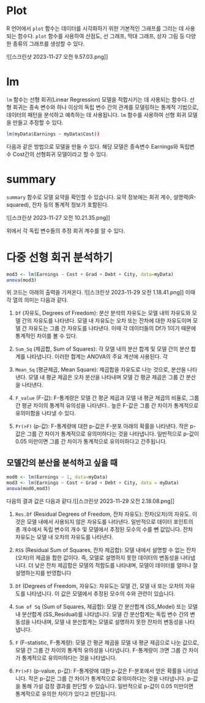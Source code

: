 
#  Plot
R 언어에서 `plot` 함수는 데이터를 시각화하기 위한 기본적인 그래프를 그리는 데 사용되는 함수다. `plot` 함수를 사용하여 산점도, 선 그래프, 막대 그래프, 상자 그림 등 다양한 종류의 그래프를 생성할 수 있다. 

![[스크린샷 2023-11-27 오전 9.57.03.png]]


# lm
`lm` 함수는 선형 회귀(Linear Regression) 모델을 적합시키는 데 사용되는 함수다. 선형 회귀는 종속 변수와 하나 이상의 독립 변수 간의 관계를 모델링하는 통계적 기법으로, 데이터의 패턴을 분석하고 예측하는 데 사용됩니다. `lm` 함수를 사용하여 선형 회귀 모델을 만들고 추정할 수 있다.

```R
lm(myData$Earnings ~ myData$Cost))
```
다음과 같은 방법으로  모델을 만들 수 있다.
해당 모델은 종속변수 Earnings와 독립변수 Cost간의 선형회귀 모델이라고 할 수 있다.


# summary

`summary` 함수로 모델 요약을 확인할 수 있습니다. 요약 정보에는 회귀 계수, 설명력(R-squared), 잔차 등의 통계적 정보가 포함된다.


![[스크린샷 2023-11-27 오전 10.21.35.png]]

위에서 각 독립 변수들의 추정 회귀 계수를 알 수 있다.


# 다중 선형 회귀 분석하기

```R
mod3 <- lm(Earnings ~ Cost + Grad + Debt + City, data=myData)
anova(mod3)
```
위 코드는 아래의 출력을 가져온다.
![[스크린샷 2023-11-29 오전 1.18.41.png]]
이때 각 열의 의미는 다음과 같다.

1. `Df` (자유도, Degrees of Freedom): 분산 분석의 자유도는 모델 내의 자유도와 모델 간의 자유도를 나타낸다. 모델 내 자유도는 오차 또는 잔차에 대한 자유도이며 모델 간 자유도는 그룹 간 자유도를 나타낸다. 이때 각 데이터들의 Df가 1이기 때문에 통계적인 차이를 볼 수 있다.
   
    
2. `Sum_Sq` (제곱합, Sum of Squares): 각 모델 내의 분산 합계 및 모델 간의 분산 합계를 나타냅니다. 이러한 합계는 ANOVA의 주요 계산에 사용된다. 
	각 
    
3. `Mean_Sq` (평균제곱, Mean Square): 제곱합을 자유도로 나눈 것으로, 분산을 나타낸다. 모델 내 평균 제곱은 오차 분산을 나타내며 모델 간 평균 제곱은 그룹 간 분산을 나타낸다.
    
4. `F_value` (F-값): F-통계량은 모델 간 평균 제곱과 모델 내 평균 제곱의 비율로, 그룹 간 평균 차이의 통계적 유의성을 나타낸다.. 높은 F-값은 그룹 간 차이가 통계적으로 유의미함을 나타낼 수 있다.
    
5. `Pr(>F)` (p-값): F-통계량에 대한 p-값은 F-분포 아래의 확률을 나타낸다. 작은 p-값은 그룹 간 차이가 통계적으로 유의미하다는 것을 나타냅니다. 일반적으로 p-값이 0.05 미만이면 그룹 간 차이가 통계적으로 유의미하다고 간주됩니다.

## 모델간의 분산을 분석하고 싶을 때
```R
mod0 <- lm(Earnings ~ 1, data=myData)
mod3 <- lm(Earnings ~ Cost + Grad + Debt + City, data = myData)
anova(mod0,mod3)
```
다음의 결과 값은 다음과 같다.![[스크린샷 2023-11-29 오전 2.18.08.png]]

1. `Res.Df` (Residual Degrees of Freedom, 잔차 자유도): 잔차(오차)의 자유도. 이것은 모델 내에서 사용되지 않은 자유도를 나타낸다. 일반적으로 데이터 포인트의 총 개수에서 독립 변수의 개수 및 모델에서 추정된 모수의 수를 뺀 값입니다. 잔차 자유도는 모델 내 오차의 자유도를 나타낸다.
    
2. `RSS` (Residual Sum of Squares, 잔차 제곱합): 모델 내에서 설명할 수 없는 잔차(오차)의 제곱을 합한 값이다. 즉, 모델로 설명하지 못한 데이터의 변동성을 나타냅니다. 더 낮은 잔차 제곱합은 모델의 적합도를 나타내며, 모델이 데이터를 얼마나 잘 설명하는지를 반영합니다
    
3. `Df` (Degrees of Freedom, 자유도): 자유도는 모델 간, 모델 내 또는 오차의 자유도를 나타냅니다. 이 값은 모델에서 추정된 모수의 수와 관련이 있습니다.
    
4. `Sum of Sq` (Sum of Squares, 제곱합): 모델 간 분산합계 (SS_Model) 또는 모델 내 분산합계 (SS_Residual)를 나타냅니다. 모델 간 분산합계는 독립 변수 간의 변동성을 나타내며, 모델 내 분산합계는 모델로 설명하지 못한 잔차의 변동성을 나타냅니다.
    
5. `F` (F-statistic, F-통계량): 모델 간 평균 제곱을 모델 내 평균 제곱으로 나눈 값으로, 모델 간 그룹 간 차이의 통계적 유의성을 나타냅니다. F-통계량이 크면 그룹 간 차이가 통계적으로 유의미하다는 것을 나타냅니다.
    
6. `Pr(>F)` (p-value, p-값): F-통계량에 대한 p-값은 F-분포에서 얻은 확률을 나타냅니다. 작은 p-값은 그룹 간 차이가 통계적으로 유의미하다는 것을 나타냅니다. p-값을 통해 가설 검정 결과를 판단할 수 있습니다. 일반적으로 p-값이 0.05 미만이면 통계적으로 유의한 차이가 있다고 판단됩니다.